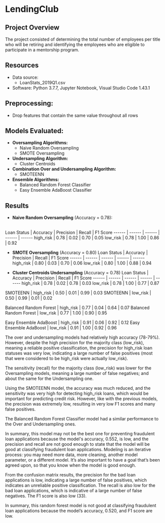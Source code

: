 # LendingClub

## Project Overview
The project consisted of determining the total number of employees per title who will be retiring and identifying the employees who are eligible to participate in a mentorship program.

## Resources
- Data source:
    - LoanStats_2019Q1.csv
- Software: Python 3.7.7, Jupyter Notebook, Visual Studio Code 1.43.1

## Preprocessing:
* Drop features that contain the same value throughout all rows


## Models Evaluated:
- **Oversampling Algorithms:**
    - Naive Random Oversampling
    - SMOTE Oversampling
- **Undersampling Algorithm:**
    - Cluster Centroids
- **Combination Over and Undersampling Algorithm:**
    - SMOTEENN
- **Ensemble Algorithms:**
    - Balanced Random Forest Classifier
    - Easy Ensemble AdaBoost Classifier

## Results
- **Naive Random Oversampling** (Accuracy = 0.78):
<br/>
Loan Status | Accuracy | Precision | Recall | F1 Score
------ | ------ | ------ | ------ | ------
high_risk | 0.78 | 0.02 | 0.70 | 0.05
low_risk | 0.78 | 1.00 | 0.86 | 0.92

- **SMOTE Oversampling** (Accuracy = 0.80)
Loan Status | Accuracy | Precision | Recall | F1 Score
------ | ------ | ------ | ------ | ------
high_risk | 0.80 | 0.03 | 0.70 | 0.06
low_risk | 0.80 | 1.00 | 0.88 | 0.94

- **Cluster Centroids Undersampling** (Accuracy = 0.78)
Loan Status | Accuracy | Precision | Recall | F1 Score
------ | ------ | ------ | ------ | ------
high_risk | 0.78 | 0.02 | 0.78 | 0.03
low_risk | 0.78 | 1.00 | 0.77 | 0.87

SMOTEENN | high_risk | 0.50 | 0.01 | 0.99 | 0.03
SMOTEENN | low_risk | 0.50 | 0.99 | 0.01 | 0.02

Balanced Random Forest | high_risk | 0.77 | 0.04 | 0.64 | 0.07
Balanced Random Forest | low_risk | 0.77 | 1.00 | 0.90 | 0.95

Easy Ensemble AdaBoost | high_risk | 0.91 | 0.06 | 0.92 | 0.12
Easy Ensemble AdaBoost | low_risk | 0.91 | 1.00 | 0.92 | 0.96

The over and undersampling models had relatively high accuracy (78-79%). However, despite the high precision for the majority class (low_risk), meaning a reliable positive classification, the precision for high_risk loan statuses was very low, indicating a large number of false positives (most that were considered to be high_risk were actually low_risk).

The sensitivity (recall) for the majority class (low_risk) was lower for the Oversampling models, meaning a large number of false negatives; and about the same for the Undersampling one.

Using the SMOTEENN model, the accuracy was much reduced, and the sensitivity was very high for detecting high_risk loans, which would be important for predicting credit risk. However, like with the previous models, the precision was extremely low, resulting in very low F1 scores and many false positives.

The Balanced Random Forest Classifier model had a similar performance to the Over and Undersampling ones.

In summary, this model may not be the best one for preventing fraudulent loan applications because the model's accuracy, 0.552, is low, and the precision and recall are not good enough to state that the model will be good at classifying fraudulent loan applications. Modeling is an iterative process: you may need more data, more cleaning, another model parameter, or a different model. It’s also important to have a goal that’s been agreed upon, so that you know when the model is good enough.

From the confusion matrix results, the precision for the bad loan applications is low, indicating a large number of false positives, which indicates an unreliable positive classification. The recall is also low for the bad loan applications, which is indicative of a large number of false negatives. The F1 score is also low (33).

In summary, this random forest model is not good at classifying fraudulent loan applications because the model’s accuracy, 0.520, and F1 score are low.
